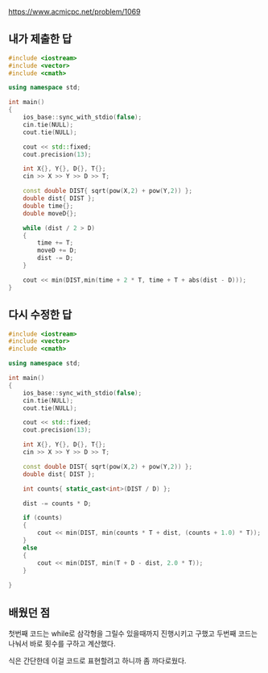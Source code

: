 https://www.acmicpc.net/problem/1069

내가 제출한 답
-----------
```cpp
#include <iostream>
#include <vector>
#include <cmath>

using namespace std;

int main()
{
    ios_base::sync_with_stdio(false);
    cin.tie(NULL);
    cout.tie(NULL);

    cout << std::fixed;
    cout.precision(13);

    int X{}, Y{}, D{}, T{};
    cin >> X >> Y >> D >> T;

    const double DIST{ sqrt(pow(X,2) + pow(Y,2)) };
    double dist{ DIST };
    double time{};
    double moveD{};

    while (dist / 2 > D)
    {
        time += T;
        moveD += D;
        dist -= D;
    }

    cout << min(DIST,min(time + 2 * T, time + T + abs(dist - D)));
}
```

다시 수정한 답
---------------
```cpp
#include <iostream>
#include <vector>
#include <cmath>

using namespace std;

int main()
{
    ios_base::sync_with_stdio(false);
    cin.tie(NULL);
    cout.tie(NULL);

    cout << std::fixed;
    cout.precision(13);

    int X{}, Y{}, D{}, T{};
    cin >> X >> Y >> D >> T;

    const double DIST{ sqrt(pow(X,2) + pow(Y,2)) };
    double dist{ DIST };

    int counts{ static_cast<int>(DIST / D) };

    dist -= counts * D;

    if (counts)
    {
        cout << min(DIST, min(counts * T + dist, (counts + 1.0) * T));
    }
    else
    {
        cout << min(DIST, min(T + D - dist, 2.0 * T));
    }
    
}
```

배웠던 점
------------

첫번째 코드는 while로 삼각형을 그릴수 있을때까지 진행시키고 구했고 두번째 코드는 나눠서 바로 횟수를 구하고 계산했다.

식은 간단한데 이걸 코드로 표현할려고 하니까 좀 까다로웠다.
